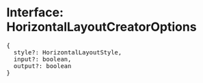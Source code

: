 # Interface: HorizontalLayoutCreatorOptions

<pre>
{
  style?: <Ref to="./horizontal-layout-style">HorizontalLayoutStyle</Ref>,
  input?: boolean,
  output?: boolean
}
</pre>

<script setup>
import Ref from '../../../../../components/api/Ref.vue';
</script>
